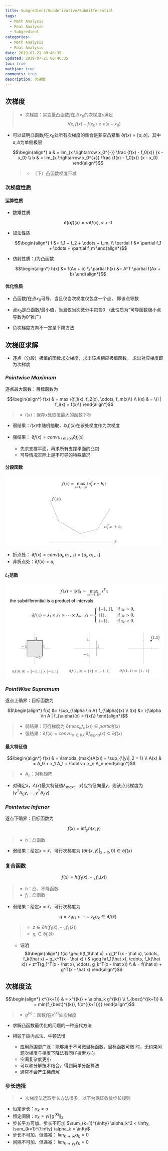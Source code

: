 ```yaml
---
title: Subgredient/Subderivative/Subdifferential
tags:
  - Math Analysis
  - Real Analysis
  - Subgredient
categories:
  - Math Analysis
  - Real Analysis
date: 2019-07-21 00:46:35
updated: 2019-07-21 00:46:35
toc: true
mathjax: true
comments: true
description: 次梯度
---
```


##	次梯度

> - 次梯度：实变量凸函数$f$在点$x_0$的次梯度$c$满足
	$$
	\forall x, f(x) - f(x_0) \geq c(x - x_0)
	$$

-	可以证明凸函数$f$在$x_0$处所有次梯度的集合是非空凸紧集
	$\partial f(x) = [a, b]$，其中$a, b$为单侧极限

	$$\begin{align*}
	a & = lim_{x \rightarrow x_0^{-}} \frac {f(x) - f_0(x)} {x - x_0} \\
	b & = lim_{x \rightarrow x_0^{+}} \frac {f(x) - f_0(x)} {x - x_0}
	\end{align*}$$

	> - （下）凸函数梯度不减

###	次梯度性质

####	运算性质

-	数乘性质

	$$
	\partial(\alpha f)(x) = \alpha \partial f(x), \alpha > 0
	$$

-	加法性质

	$$\begin{align*}
	f &= f_1 + f_2 + \cdots + f_m, \\
	\partial f &= \partial f_1 + \cdots + \partial f_m
	\end{align*}$$

-	仿射性质：$f$为凸函数

	$$\begin{align*}
	h(x) &=  f(Ax + b) \\
	\partial h(x) &= A^T \partial f(Ax + b)
	\end{align*}$$

####	优化性质

-	凸函数$f$在点$x_0$可导，当且仅当次梯度仅包含一个点，
	即该点导数

-	点$x_0$是凸函数$f$最小值，当且仅当次微分中包含0
	（此性质为“可导函数极小点导数为0”推广）

-	负次梯度方向不一定是下降方法

##	次梯度求解

-	逐点（分段）极值的函数求次梯度，求出该点相应极值函数，
	求出对应梯度即为次梯度

###	*Pointwise Maximum*

逐点最大函数：目标函数为

$$\begin{align*}
f(x) & = max \{f_1(x), f_2(x), \cdots, f_m(x)\} \\
I(x) & = \{i | f_i(x) = f(x)\}
\end{align*}$$

> - $I(x)$：保存$x$处取值最大的函数下标

-	弱结果：$I(x)$中随机抽取，以$f_i(x)$在该处梯度作为次梯度

-	强结果：
	$\partial f(x) = conv \cup_{i \in I(x)} \partial f_i(x)$
	-	先求支撑平面，再求所有支撑平面的凸包
	-	可导情况实际上是不可导的特殊情况

####	分段函数

![subgredient_piecewise_function](imgs/subgredient_piecewise_function.png)

-	折点处：
	$\partial f(x) = conv\{a_i, a_{i+1}\} = [a_i, a_{i+1}]$
-	非折点处：$\partial f(x) = {a_i}$

####	$L_1$范数

![subgredient_l1norm](imgs/subgredient_l1norm.png)

###	*PointWise Supremum*

逐点上确界：目标函数为

$$\begin{align*}
f(x) &= \sup_{\alpha \in A} f_{\alpha}(x) \\
I(x) &= \{\alpha \in A | f_{\alpha}(x) = f(x)\}
\end{align*}$$

> - 弱结果：可行梯度为
	$\partial (\max_{\alpha} f_{\alpha}(x)) \in partial f(x)$
> - 强结果：$\partial f(x) = conv \cup_{\alpha \in I(x)} \partial f_{alpha}(x) \subseteq \partial f(x)$

####	最大特征值

$$\begin{align*}
f(x) & = \lambda_{max}(A(x)) = \sup_{\|y\|_2 = 1} \\
A(x) & = A_0 + x_1 A_1 + \cdots + x_n A_n
\end{align*}$$

> - $A_n$：对称矩阵

-	对确定$\hat {x}$，$A(x)$最大特征值$\lambda_{max}$、
	对应特征向量$y$，则该点此梯度为
	$(y^T A_0 y, \cdots, y^T A_n y)$

###	*Pointwise Inferior*

逐点下确界：目标函数为

$$
f(x) = \inf_y h(x, y)
$$

> - $h$：凸函数

-	弱结果：给定$x = \hat x$，可行次梯度为
	$(\partial h(x, \hat y)|_{x=\hat x}, 0) \in \partial f(x)$

###	复合函数

$$
f(x) = h(f_1(x), \cdots, f_n(x))
$$

> - $h$：凸、不降函数
> - $f_i$：凸函数

-	弱结果：给定$x = \hat x$，可行次梯度为

	$$
	g = z_1 g_1 + \cdots + z_k g_k \in \partial f(\hat x)
	$$

	> - $z \in \partial h(f_1(\hat x), \cdots, f_k(\hat x))$
	> - $g_i \in \partial f_i(\hat x)$

	-	证明
	$$\begin{align*}
		f(x) \geq h(f_1(\hat x) + g_1^T(x - \hat x), \cdots,
			f_k(\hat x) + g_k^T(x - \hat x) \
		& \geq h(f_1(\hat x), \cdots, f_k(\hat x)) +
			z^T(g_1^T(x - \hat x), \cdots, g_k^T(x - \hat x)) \\
		& = f(\hat x) + g^T(x - \hat x)
		\end{align*}$$

##	次梯度法

$$\begin{align*}
x^{(k+1)} & = x^{(k)} + \alpha_k g^{(k)} \\
f_{best}^{(k+1)} & = min{f_{best}^{(k)}, f(x^{(k+1)})}
\end{align*}$$

> - $g^{(k)}$：函数$f$在$x^{(k)}$处次梯度

-	求解凸函数最优化的问题的一种迭代方法

-	相较于较内点法、牛顿法慢
	-	应用范围更广泛：能够用于不可微目标函数，目标函数可微
		时，无约束问题次梯度与梯度下降法有同样搜索方向
	-	空间复杂度更小
	-	可以和分解技术结合，得到简单分配算法
	-	通常不会产生稀疏解

###	步长选择

> - 次梯度法选取步长方法很多，以下为保证收敛步长规则

-	恒定步长：$\alpha_k = \alpha$
-	恒定间隔：$\alpha_k = \gamma / \|g^{(k)}\|_2$
-	步长平方可加、步长不可加
	$\sum_{k=1}^{\infty} \alpha_k^2 < \infty, \sum_{k=1}^{\infty} \alpha_k = \infty$
-	步长不可加、但递减：
	$lim_{k \rightarrow \infty} \alpha_k = 0$
-	间隔不可加、但递减：
	$lim_{k \rightarrow \gamma_k} \gamma_k = 0$





